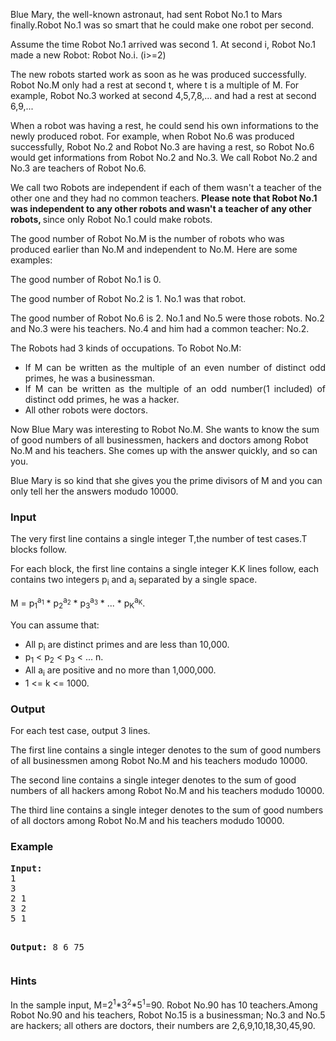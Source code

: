 <p>Blue Mary, the well-known astronaut, had sent Robot No.1 to Mars finally.Robot No.1 was so smart that he could make one robot per second.</p>
<p>Assume the time Robot No.1 arrived was second 1. At second i, Robot No.1 made a new Robot: Robot No.i. (i&gt;=2)</p>
<p>The new robots started work as soon as he was produced successfully. Robot No.M only had a rest at second t, where t is a multiple of M. 
For example, Robot No.3 worked at second 4,5,7,8,... and had a rest at second 6,9,...</p>
<p>When a robot was having a rest, he could send his own informations to the newly produced robot. For example, when Robot No.6 was produced successfully,
Robot No.2 and Robot No.3 are having a rest, so Robot No.6 would get informations from Robot No.2 and No.3. We call Robot No.2 and No.3 are teachers of
Robot No.6. </p>
<p>We call two Robots are independent if each of them wasn't a teacher of the other one and they had no common teachers. <b>Please note that Robot No.1
was independent to any other robots and wasn't a teacher of any other robots, </b>since only Robot No.1 could make robots.</p>
<p>The good number of Robot No.M is the number of robots who was produced earlier than No.M and independent to No.M. Here are some examples: </p>
<p>The good number of Robot No.1 is 0.</p>
<p>The good number of Robot No.2 is 1. No.1 was that robot.</p>
<p>The good number of Robot No.6 is 2. No.1 and No.5 were those robots. No.2 and No.3 were his teachers. No.4 and him had a common teacher: No.2. </p>
<p>The Robots had 3 kinds of occupations. To Robot No.M:</p>
<div align="justify">
       <ul>
               <li>
               If M can be written as the multiple of an even number of distinct odd primes, he was a businessman.
               </li><li>
               If M can be written as the multiple of an odd number(1 included) of distinct odd primes, he was a hacker.
               </li><li>
               All other robots were doctors.</li>
       </ul>
</div>
<p>Now Blue Mary was interesting to Robot No.M. She wants to know the sum of good numbers of all businessmen, hackers and doctors among Robot No.M and his teachers.
She comes up with the answer quickly, and so can you.</p>
<p>Blue Mary is so kind that she gives you the prime divisors of M and you can only tell her the answers modudo 10000.</p>
<h3>Input</h3>
<p>The very first line contains a single integer T,the number of test cases.T blocks follow. </p>
<p>For each block, the first line contains a single integer K.K lines follow, each contains two integers p<sub>i</sub> and a<sub>i</sub> separated by a single space.</p>
<p>M = p<sub>1</sub><sup>a<sub>1</sub></sup> * p<sub>2</sub><sup>a<sub>2</sub></sup> * p<sub>3</sub><sup>a<sub>3</sub></sup> * ... * p<sub>K</sub><sup>a<sub>K</sub></sup>. </p>
<p>You can assume that:</p>
<div align="justify">
       <ul>
               <li>
               All p<sub>i</sub> are distinct primes and are less than 10,000.
               </li><li>
               p<sub>1</sub> &lt; p<sub>2</sub> &lt; p<sub>3</sub> &lt; ... <p<sub>n.
               </p<sub></li><li>
               All a<sub>i</sub> are positive and no more than 1,000,000.
               </li><li>
               1 &lt;= k &lt;= 1000.</li>
       </ul>
</div>
<h3>Output</h3>
<p>For each test case, output 3 lines. </p>
<p>The first line contains a single integer denotes to the sum of good numbers of all businessmen among Robot No.M and his teachers modudo 10000. </p>
<p>The second line contains a single integer denotes to the sum of good numbers of all hackers among Robot No.M and his teachers modudo 10000.</p>
<p>The third line contains a single integer denotes to the sum of good numbers of all doctors among Robot No.M and his teachers modudo 10000.</p>
<h3>Example</h3>
<pre><b>Input:</b>
1
3
2 1
3 2
5 1

<b>Output:</b>
8
6
75
</pre>
<h3>Hints</h3>
<p>In the sample input, M=2<sup>1</sup>*3<sup>2</sup>*5<sup>1</sup>=90. Robot No.90 has 10 teachers.Among Robot No.90 and his teachers, Robot No.15 is a businessman; No.3 and No.5
are hackers; all others are doctors, their numbers are 2,6,9,10,18,30,45,90.</p>
